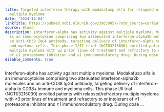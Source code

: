 ```yaml
---
title: Targeted interferon therapy with modakafusp alfa for relapsed or refractory
  multiple myeloma
date: '2024-12-04'
linkTitle: https://pubmed.ncbi.nlm.nih.gov/39630057/?utm_source=curl&utm_medium=rss&utm_campaign=journals&utm_content=7603509&fc=None&ff=20241205173559&v=2.18.0.post9+e462414
source: Blood
description: Interferon-alpha has activity against multiple myeloma. Modakafusp alfa
  is an immunocytokine comprising two attenuated interferon-alpha2b molecules and
  an anti-CD38 IgG4 antibody, targeting delivery of interferon-alpha to CD38+ immune
  and myeloma cells. This phase I/II trial (NCT03215030) enrolled patients with relapsed/refractory
  multiple myeloma with ≥3 prior lines of treatment and refractory to or intolerant
  of ≥1 proteasome inhibitor and ≥1 immunomodulatory drug. During dose ...
disable_comments: true
---
```

Interferon-alpha has activity against multiple myeloma. Modakafusp alfa is an immunocytokine comprising two attenuated interferon-alpha2b molecules and an anti-CD38 IgG4 antibody, targeting delivery of interferon-alpha to CD38+ immune and myeloma cells. This phase I/II trial (NCT03215030) enrolled patients with relapsed/refractory multiple myeloma with ≥3 prior lines of treatment and refractory to or intolerant of ≥1 proteasome inhibitor and ≥1 immunomodulatory drug. During dose ...